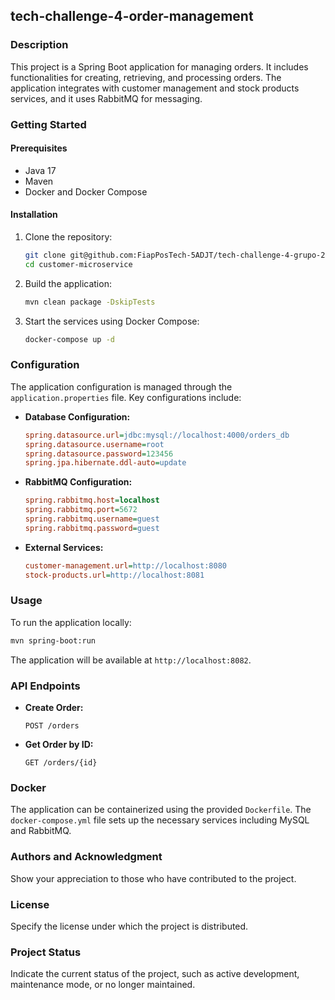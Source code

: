 ## tech-challenge-4-order-management

### Description
This project is a Spring Boot application for managing orders. It includes functionalities for creating, retrieving, and processing orders. The application integrates with customer management and stock products services, and it uses RabbitMQ for messaging.

### Getting Started

#### Prerequisites
- Java 17
- Maven
- Docker and Docker Compose

#### Installation
1. Clone the repository:
   ```bash
   git clone git@github.com:FiapPosTech-5ADJT/tech-challenge-4-grupo-21.git
   cd customer-microservice
   ```

2. Build the application:
   ```bash
   mvn clean package -DskipTests
   ```

3. Start the services using Docker Compose:
   ```bash
   docker-compose up -d
   ```

### Configuration
The application configuration is managed through the `application.properties` file. Key configurations include:

- **Database Configuration:**
  ```ini
  spring.datasource.url=jdbc:mysql://localhost:4000/orders_db
  spring.datasource.username=root
  spring.datasource.password=123456
  spring.jpa.hibernate.ddl-auto=update
  ```

- **RabbitMQ Configuration:**
  ```ini
  spring.rabbitmq.host=localhost
  spring.rabbitmq.port=5672
  spring.rabbitmq.username=guest
  spring.rabbitmq.password=guest
  ```

- **External Services:**
  ```ini
  customer-management.url=http://localhost:8080
  stock-products.url=http://localhost:8081
  ```

### Usage
To run the application locally:
```bash
mvn spring-boot:run
```

The application will be available at `http://localhost:8082`.

### API Endpoints
- **Create Order:**
  ```http
  POST /orders
  ```

- **Get Order by ID:**
  ```http
  GET /orders/{id}
  ```

### Docker
The application can be containerized using the provided `Dockerfile`. The `docker-compose.yml` file sets up the necessary services including MySQL and RabbitMQ.

### Authors and Acknowledgment
Show your appreciation to those who have contributed to the project.

### License
Specify the license under which the project is distributed.

### Project Status
Indicate the current status of the project, such as active development, maintenance mode, or no longer maintained.
